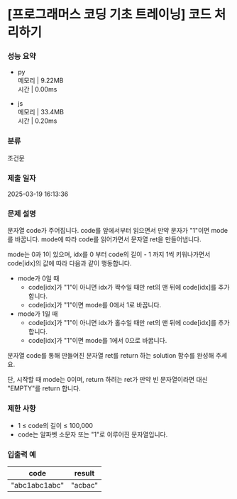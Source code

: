 # [프로그래머스 코딩 기초 트레이닝] 코드 처리하기

### 성능 요약

- py  
  메모리 | 9.22MB  
  시간 | 0.00ms

- js  
  메모리 | 33.4MB  
  시간 | 0.20ms

### 분류

조건문

### 제출 일자

2025-03-19 16:13:36

### 문제 설명

문자열 code가 주어집니다.
code를 앞에서부터 읽으면서 만약 문자가 "1"이면 mode를 바꿉니다. mode에 따라 code를 읽어가면서 문자열 ret을 만들어냅니다.

mode는 0과 1이 있으며, idx를 0 부터 code의 길이 - 1 까지 1씩 키워나가면서 code[idx]의 값에 따라 다음과 같이 행동합니다.

- mode가 0일 때
  - code[idx]가 "1"이 아니면 idx가 짝수일 때만 ret의 맨 뒤에 code[idx]를 추가합니다.
  - code[idx]가 "1"이면 mode를 0에서 1로 바꿉니다.
- mode가 1일 때
  - code[idx]가 "1"이 아니면 idx가 홀수일 때만 ret의 맨 뒤에 code[idx]를 추가합니다.
  - code[idx]가 "1"이면 mode를 1에서 0으로 바꿉니다.

문자열 code를 통해 만들어진 문자열 ret를 return 하는 solution 함수를 완성해 주세요.

단, 시작할 때 mode는 0이며, return 하려는 ret가 만약 빈 문자열이라면 대신 "EMPTY"를 return 합니다.

### 제한 사항

- 1 ≤ code의 길이 ≤ 100,000
- code는 알파벳 소문자 또는 "1"로 이루어진 문자열입니다.

### 입출력 예

| code          | result  |
| ------------- | ------- |
| "abc1abc1abc" | "acbac" |
